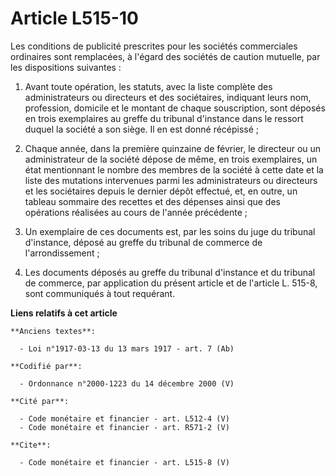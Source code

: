 # Article L515-10

Les conditions de publicité prescrites pour les sociétés commerciales ordinaires sont remplacées, à l'égard des sociétés de
caution mutuelle, par les dispositions suivantes : 

1. Avant toute opération, les statuts, avec la liste complète des administrateurs ou directeurs et des sociétaires, indiquant
leurs nom, profession, domicile et le montant de chaque souscription, sont déposés en trois exemplaires au greffe du tribunal
d'instance dans le ressort duquel la société a son siège. Il en est donné récépissé ; 

2. Chaque année, dans la première quinzaine de février, le directeur ou un administrateur de la société dépose de même, en
trois exemplaires, un état mentionnant le nombre des membres de la société à cette date et la liste des mutations intervenues
parmi les administrateurs ou directeurs et les sociétaires depuis le dernier dépôt effectué, et, en outre, un tableau
sommaire des recettes et des dépenses ainsi que des opérations réalisées au cours de l'année précédente ; 

3. Un exemplaire de ces documents est, par les soins du juge du tribunal d'instance, déposé au greffe du tribunal de commerce
de l'arrondissement ; 

4. Les documents déposés au greffe du tribunal d'instance et du tribunal de commerce, par application du présent article et
de l'article L. 515-8, sont communiqués à tout requérant.

**Liens relatifs à cet article**

	**Anciens textes**:

	  - Loi n°1917-03-13 du 13 mars 1917 - art. 7 (Ab)

	**Codifié par**:

	  - Ordonnance n°2000-1223 du 14 décembre 2000 (V)

	**Cité par**:

	  - Code monétaire et financier - art. L512-4 (V)
	  - Code monétaire et financier - art. R571-2 (V)

	**Cite**:

	  - Code monétaire et financier - art. L515-8 (V)
